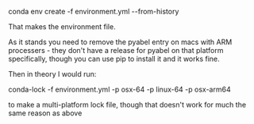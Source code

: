 conda env create -f environment.yml --from-history

That makes the environment file.

As it stands you need to remove the pyabel entry on macs with ARM processers - they don't have a release for pyabel on 
that platform specifically, though you can use pip to install it and it works fine.

Then in theory I would run:

conda-lock -f environment.yml -p osx-64 -p linux-64 -p osx-arm64

to make a multi-platform lock file, though that doesn't work for much the same reason as above